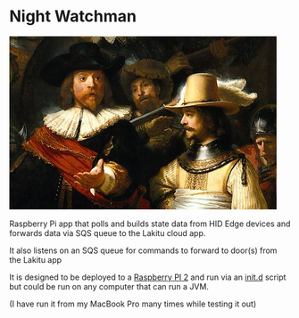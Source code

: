 # Night Watchman

![Night Watchman](nightwatch.png)

Raspberry Pi app that polls and builds state data from HID Edge devices and forwards data via SQS queue
to the Lakitu cloud app.

It also listens on an SQS queue for commands to forward to door(s) from the Lakitu app

It is designed to be deployed to a [Raspberry PI 2](www.rasberypi.org) and run via an [init.d](https://github.com/mnclimbingcoop/night-watchman/tree/scripts/init-d-night-watchman) script but could be run on any computer that can run a JVM.

(I have run it from my MacBook Pro many times while testing it out)

